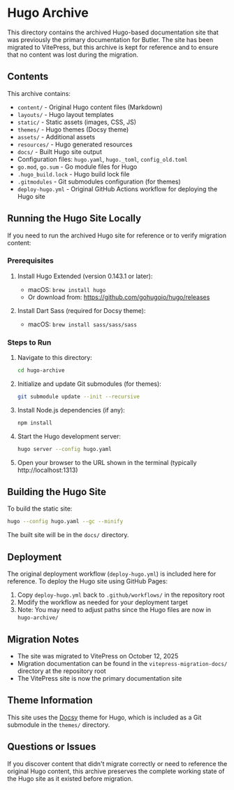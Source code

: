 # Hugo Archive

This directory contains the archived Hugo-based documentation site that was previously the primary documentation for Butler. The site has been migrated to VitePress, but this archive is kept for reference and to ensure that no content was lost during the migration.

## Contents

This archive contains:

- `content/` - Original Hugo content files (Markdown)
- `layouts/` - Hugo layout templates
- `static/` - Static assets (images, CSS, JS)
- `themes/` - Hugo themes (Docsy theme)
- `assets/` - Additional assets
- `resources/` - Hugo generated resources
- `docs/` - Built Hugo site output
- Configuration files: `hugo.yaml`, `hugo._toml`, `config_old.toml`
- `go.mod`, `go.sum` - Go module files for Hugo
- `.hugo_build.lock` - Hugo build lock file
- `.gitmodules` - Git submodules configuration (for themes)
- `deploy-hugo.yml` - Original GitHub Actions workflow for deploying the Hugo site

## Running the Hugo Site Locally

If you need to run the archived Hugo site for reference or to verify migration content:

### Prerequisites

1. Install Hugo Extended (version 0.143.1 or later):

   - macOS: `brew install hugo`
   - Or download from: https://github.com/gohugoio/hugo/releases

2. Install Dart Sass (required for Docsy theme):
   - macOS: `brew install sass/sass/sass`

### Steps to Run

1. Navigate to this directory:

   ```bash
   cd hugo-archive
   ```

2. Initialize and update Git submodules (for themes):

   ```bash
   git submodule update --init --recursive
   ```

3. Install Node.js dependencies (if any):

   ```bash
   npm install
   ```

4. Start the Hugo development server:

   ```bash
   hugo server --config hugo.yaml
   ```

5. Open your browser to the URL shown in the terminal (typically http://localhost:1313)

## Building the Hugo Site

To build the static site:

```bash
hugo --config hugo.yaml --gc --minify
```

The built site will be in the `docs/` directory.

## Deployment

The original deployment workflow (`deploy-hugo.yml`) is included here for reference. To deploy the Hugo site using GitHub Pages:

1. Copy `deploy-hugo.yml` back to `.github/workflows/` in the repository root
2. Modify the workflow as needed for your deployment target
3. Note: You may need to adjust paths since the Hugo files are now in `hugo-archive/`

## Migration Notes

- The site was migrated to VitePress on October 12, 2025
- Migration documentation can be found in the `vitepress-migration-docs/` directory at the repository root
- The VitePress site is now the primary documentation site

## Theme Information

This site uses the [Docsy](https://www.docsy.dev/) theme for Hugo, which is included as a Git submodule in the `themes/` directory.

## Questions or Issues

If you discover content that didn't migrate correctly or need to reference the original Hugo content, this archive preserves the complete working state of the Hugo site as it existed before migration.
